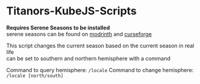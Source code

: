 # Titanors-KubeJS-Scripts

**Requires Serene Seasons to be installed**  
serene seasons can be found on [modrinth](https://modrinth.com/mod/serene-seasons/versions) and [curseforge](https://www.curseforge.com/minecraft/mc-mods/serene-seasons)

This script changes the current season based on the current season in real life  
can be set to southern and northern hemisphere with a command

Command to query hemisphere: `/locale`
Command to change hemisphere: `/locale [north/south]`

